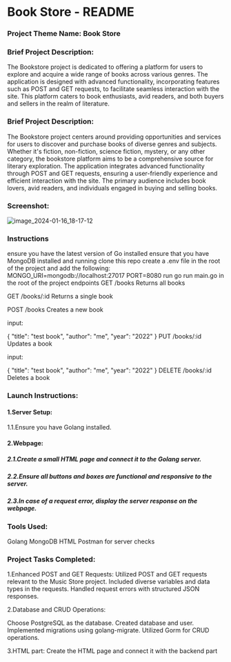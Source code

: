 # Book Store - README
### Project Theme Name: Book Store

### Brief Project Description:

The Bookstore project is dedicated to offering a platform for users to explore and acquire a wide range of books across various genres. The application is designed with advanced functionality, incorporating features such as POST and GET requests, to facilitate seamless interaction with the site. This platform caters to book enthusiasts, avid readers, and both buyers and sellers in the realm of literature.

### Brief Project Description:
The Bookstore project centers around providing opportunities and services for users to discover and purchase books of diverse genres and subjects. Whether it's fiction, non-fiction, science fiction, mystery, or any other category, the bookstore platform aims to be a comprehensive source for literary exploration. The application integrates advanced functionality through POST and GET requests, ensuring a user-friendly experience and efficient interaction with the site. The primary audience includes book lovers, avid readers, and individuals engaged in buying and selling books.

### Screenshot:
![image_2024-01-16_18-17-12](https://github.com/JustArys/Advanced-Programming/assets/122851835/aadbd608-1679-4bc2-b042-85bbcf036d3a)

### Instructions
ensure you have the latest version of Go installed
ensure that you have MongoDB installed and running
clone this repo
create a .env file in the root of the project and add the following:
MONGO_URI=mongodb://localhost:27017
PORT=8080
run go run main.go in the root of the project
endpoints
GET /books
Returns all books

GET /books/:id
Returns a single book

POST /books
Creates a new book

input:

{
    "title": "test book",
    "author": "me",
    "year": "2022"
}
PUT /books/:id
Updates a book

input:

{
    "title": "test book",
    "author": "me",
    "year": "2022"
}
DELETE /books/:id
Deletes a book
### Launch Instructions:
#### 1.Server Setup:
1.1.Ensure you have Golang installed.
#### 2.Webpage:
##### 2.1.Create a small HTML page and connect it to the Golang server.
##### 2.2.Ensure all buttons and boxes are functional and responsive to the server.
##### 2.3.In case of a request error, display the server response on the webpage.

### Tools Used:
Golang
MongoDB
HTML
Postman for server checks

### Project Tasks Completed:

1.Enhanced POST and GET Requests:
Utilized POST and GET requests relevant to the Music Store project.
Included diverse variables and data types in the requests.
Handled request errors with structured JSON responses.

2.Database and CRUD Operations:

Choose PostgreSQL as the database.
Created database and user.
Implemented migrations using golang-migrate.
Utilized Gorm for CRUD operations.

3.HTML part:
Create the HTML page and connect it with the backend part
